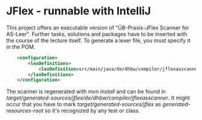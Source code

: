 # JFlex - runnable with IntelliJ
This project offers an executable version of "ÜB-Praxis-JFlex Scanner for AS-Leer". 
Further tasks, solutions and packages have to be inserted with the course of the lecture itself.
To generate a lexer file, you must specify it in the POM.
```xml
    <configuration>
        <lexDefinitions>
            <lexDefinition>src/main/java/de/dhbw/compiler/jflexasscanner/JFlexASScanner.lex</lexDefinition>
        </lexDefinitions>
    </configuration>
```
The scanner is regenerated with *mvn install* and can be found in *target/generated-sources/jflex/de/dhbw/compiler/jflexasscanner*.
It might occur that you have to mark *target/generated-sources/jflex* as *generated-resources-root* so it's recognized by any test or class. 
